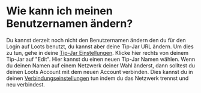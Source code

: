 # Wie kann ich meinen Benutzernamen ändern?

Du kannst derzeit noch nicht den Benutzernamen ändern den du für den Login auf Loots benutzt, du kannst aber deine
Tip-Jar URL ändern. Um dies zu tun, gehe in deine [Tip-Jar Einstellungen](https://loots.com/en/account/tip-jars). 
Klicke hier rechts von deinem Tip-Jar auf "Edit". Hier kannst du einen neuen Tip-Jar Namen wählen.
Wenn du deinen Namen auf einem Netzwerk deiner Wahl änderst, dann solltest du deinen Loots Account mit dem neuen
Account verbinden. Dies kannst du in deinen [Verbindungseinstellungen](https://loots.com/en/account/connections) 
tun indem du das Netzwerk trennst und neu verbindest.
